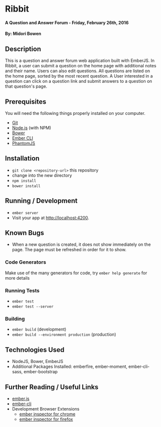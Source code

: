 # Ribbit

#### A Question and Answer Forum - Friday, February 26th, 2016

#### By: Midori Bowen

## Description

This is a question and answer forum web application built with EmberJS. In Ribbit, a user can submit a question on the home page with additional notes and their name. Users can also edit questions. All questions are listed on the home page, sorted by the most recent question. A User interested in a question can click on a question link and submit answers to a question on that question's page.

## Prerequisites

You will need the following things properly installed on your computer.

* [Git](http://git-scm.com/)
* [Node.js](http://nodejs.org/) (with NPM)
* [Bower](http://bower.io/)
* [Ember CLI](http://www.ember-cli.com/)
* [PhantomJS](http://phantomjs.org/)

## Installation

* `git clone <repository-url>` this repository
* change into the new directory
* `npm install`
* `bower install`

## Running / Development

* `ember server`
* Visit your app at [http://localhost:4200](http://localhost:4200).

## Known Bugs

* When a new question is created, it does not show immediately on the page. The page must be refreshed in order for it to show.

### Code Generators

Make use of the many generators for code, try `ember help generate` for more details

### Running Tests

* `ember test`
* `ember test --server`

### Building

* `ember build` (development)
* `ember build --environment production` (production)

## Technologies Used

* NodeJS, Bower, EmberJS
* Additional Packages Installed: emberfire, ember-moment, ember-cli-sass, ember-bootstrap

## Further Reading / Useful Links

* [ember.js](http://emberjs.com/)
* [ember-cli](http://www.ember-cli.com/)
* Development Browser Extensions
  * [ember inspector for chrome](https://chrome.google.com/webstore/detail/ember-inspector/bmdblncegkenkacieihfhpjfppoconhi)
  * [ember inspector for firefox](https://addons.mozilla.org/en-US/firefox/addon/ember-inspector/)
